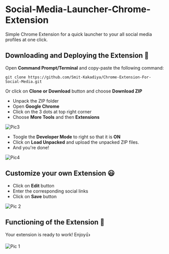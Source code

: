 # Social-Media-Launcher-Chrome-Extension
Simple Chrome Extension for a quick launcher to your all social media profiles at one click.

## Downloading and Deploying the Extension :eyes:	
Open __Command Prompt/Terminal__ and copy-paste the following command:
```
git clone https://github.com/Smit-Kakadiya/Chrome-Extension-For-Social-Media.git
```

Or click on __Clone or Download__ button and choose __Download ZIP__     
* Unpack the ZIP folder
* Open __Google Chrome__
* Click on the 3 dots at top right corner
* Choose __More Tools__ and then __Extensions__

![Pic3](https://github.com/Smit-Kakadiya/Chrome-Extension-For-Social-Media/blob/master/Readme_Images/pic03.png)

* Toogle the __Developer Mode__ to right so that it is __ON__ 
* Click on __Load Unpacked__ and upload the unpacked ZIP files.
* And you're done! 

![Pic4](https://github.com/Smit-Kakadiya/Chrome-Extension-For-Social-Media/blob/master/Readme_Images/pic04.png)

## Customize your own Extension :smiley:

* Click on __Edit__ button
* Enter the corresponding social links
* Click on __Save__ button

![Pic 2](https://github.com/Smit-Kakadiya/Chrome-Extension-For-Social-Media/blob/master/Readme_Images/pic02.png)

## Functioning of the Extension :purple_heart:

Your extension is ready to work! Enjoy:thumbsup:

![Pic 1](https://github.com/Smit-Kakadiya/Chrome-Extension-For-Social-Media/blob/master/Readme_Images/pic01.png)

